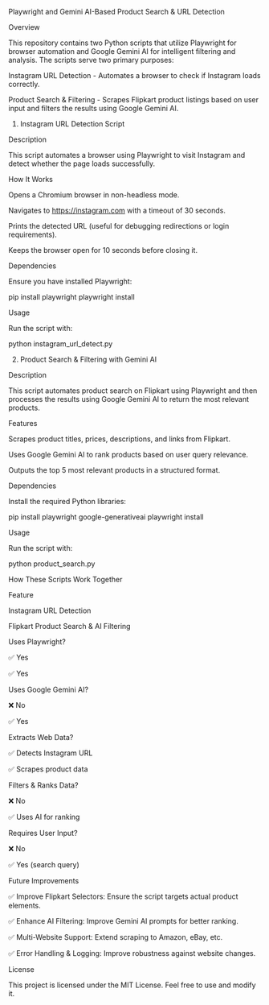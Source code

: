 Playwright and Gemini AI-Based Product Search & URL Detection

Overview

This repository contains two Python scripts that utilize Playwright for browser automation and Google Gemini AI for intelligent filtering and analysis. The scripts serve two primary purposes:

Instagram URL Detection - Automates a browser to check if Instagram loads correctly.

Product Search & Filtering - Scrapes Flipkart product listings based on user input and filters the results using Google Gemini AI.

1. Instagram URL Detection Script

Description

This script automates a browser using Playwright to visit Instagram and detect whether the page loads successfully.

How It Works

Opens a Chromium browser in non-headless mode.

Navigates to https://instagram.com with a timeout of 30 seconds.

Prints the detected URL (useful for debugging redirections or login requirements).

Keeps the browser open for 10 seconds before closing it.

Dependencies

Ensure you have installed Playwright:

pip install playwright
playwright install

Usage

Run the script with:

python instagram_url_detect.py


2. Product Search & Filtering with Gemini AI

Description

This script automates product search on Flipkart using Playwright and then processes the results using Google Gemini AI to return the most relevant products.

Features

Scrapes product titles, prices, descriptions, and links from Flipkart.

Uses Google Gemini AI to rank products based on user query relevance.

Outputs the top 5 most relevant products in a structured format.

Dependencies

Install the required Python libraries:

pip install playwright google-generativeai
playwright install

Usage

Run the script with:

python product_search.py



How These Scripts Work Together

Feature

Instagram URL Detection

Flipkart Product Search & AI Filtering

Uses Playwright?

✅ Yes

✅ Yes

Uses Google Gemini AI?

❌ No

✅ Yes

Extracts Web Data?

✅ Detects Instagram URL

✅ Scrapes product data

Filters & Ranks Data?

❌ No

✅ Uses AI for ranking

Requires User Input?

❌ No

✅ Yes (search query)

Future Improvements

✅ Improve Flipkart Selectors: Ensure the script targets actual product elements.

✅ Enhance AI Filtering: Improve Gemini AI prompts for better ranking.

✅ Multi-Website Support: Extend scraping to Amazon, eBay, etc.

✅ Error Handling & Logging: Improve robustness against website changes.

License

This project is licensed under the MIT License. Feel free to use and modify it.
